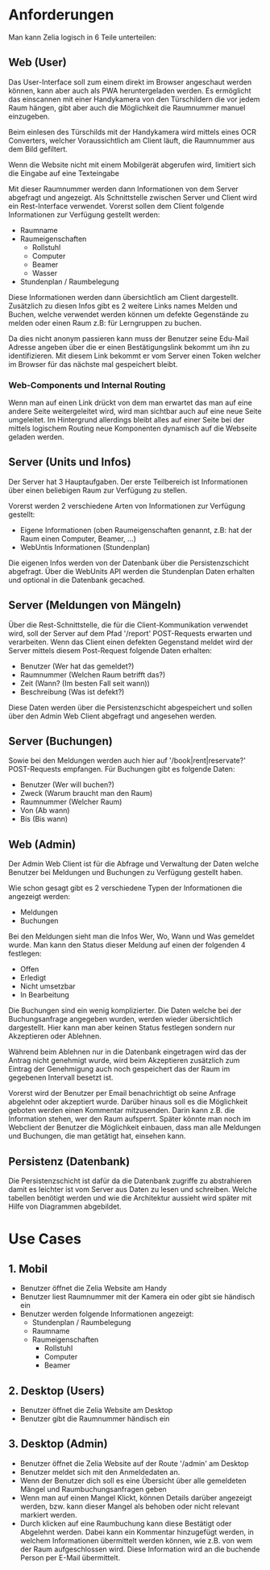 # Anforderungen

Man kann Zelia logisch in 6 Teile unterteilen:

## Web (User)

Das User-Interface soll zum einem direkt im Browser angeschaut werden können, kann aber auch als PWA heruntergeladen werden. Es ermöglicht das einscannen mit einer Handykamera von den Türschildern die vor jedem Raum hängen, gibt aber auch die Möglichkeit die Raumnummer manuel einzugeben.

Beim einlesen des Türschilds mit der Handykamera wird mittels eines OCR Converters, welcher Voraussichtlich am Client läuft, die Raumnummer aus dem Bild gefiltert.

Wenn die Website nicht mit einem Mobilgerät abgerufen wird, limitiert sich die Eingabe auf eine Texteingabe

Mit dieser Raumnummer werden dann Informationen von dem Server abgefragt und angezeigt.
Als Schnittstelle zwischen Server und Client wird ein Rest-Interface verwendet.
Vorerst sollen dem Client folgende Informationen zur Verfügung gestellt werden:

-   Raumname
-   Raumeigenschaften
    -   Rollstuhl
    -   Computer
    -   Beamer
    -   Wasser
-   Stundenplan / Raumbelegung

Diese Informationen werden dann übersichtlich am Client dargestellt. Zusätzlich zu diesen Infos gibt es 2 weitere Links names Melden und Buchen, welche verwendet werden können um defekte Gegenstände zu melden oder einen Raum z.B: für Lerngruppen zu buchen.

Da dies nicht anonym passieren kann muss der Benutzer seine Edu-Mail Adresse angeben über die er einen Bestätigungslink bekommt um ihn zu identifizieren. Mit diesem Link bekommt er vom Server einen Token welcher im Browser für das nächste mal gespeichert bleibt.

### Web-Components und Internal Routing

Wenn man auf einen Link drückt von dem man erwartet das man auf eine andere Seite weitergeleitet wird, wird man sichtbar auch auf eine neue Seite umgeleitet. Im Hintergrund allerdings bleibt alles auf einer Seite bei der mittels logischem Routing neue Komponenten dynamisch auf die Webseite geladen werden.

## Server (Units und Infos)

Der Server hat 3 Hauptaufgaben. Der erste Teilbereich ist Informationen über einen beliebigen Raum zur Verfügung zu stellen.

Vorerst werden 2 verschiedene Arten von Informationen zur Verfügung gestellt:

-   Eigene Informationen (oben Raumeigenschaften genannt, z.B: hat der Raum einen Computer, Beamer, ...)
-   WebUntis Informationen (Stundenplan)

Die eigenen Infos werden von der Datenbank über die Persistenzschicht abgefragt. Über die WebUnits API werden die Stundenplan Daten erhalten und optional in die Datenbank gecached.

## Server (Meldungen von Mängeln)

Über die Rest-Schnittstelle, die für die Client-Kommunikation verwendet wird, soll der Server auf dem Pfad '/report' POST-Requests erwarten und verarbeiten.
Wenn das Client einen defekten Gegenstand meldet wird der Server mittels diesem Post-Request folgende Daten erhalten:

-   Benutzer (Wer hat das gemeldet?)
-   Raumnummer (Welchen Raum betrifft das?)
-   Zeit (Wann? (Im besten Fall seit wann))
-   Beschreibung (Was ist defekt?)

Diese Daten werden über die Persistenzschicht abgespeichert und sollen über den Admin Web Client abgefragt und angesehen werden.

## Server (Buchungen)

Sowie bei den Meldungen werden auch hier auf '/book|rent|reservate?' POST-Requests empfangen. Für Buchungen gibt es folgende Daten:

-   Benutzer (Wer will buchen?)
-   Zweck (Warum braucht man den Raum)
-   Raumnummer (Welcher Raum)
-   Von (Ab wann)
-   Bis (Bis wann)

## Web (Admin)

Der Admin Web Client ist für die Abfrage und Verwaltung der Daten welche Benutzer bei Meldungen und Buchungen zu Verfügung gestellt haben.

Wie schon gesagt gibt es 2 verschiedene Typen der Informationen die angezeigt werden:

-   Meldungen
-   Buchungen

Bei den Meldungen sieht man die Infos Wer, Wo, Wann und Was gemeldet wurde. Man kann den Status dieser Meldung auf einen der folgenden 4 festlegen:

-   Offen
-   Erledigt
-   Nicht umsetzbar
-   In Bearbeitung

Die Buchungen sind ein wenig komplizierter. Die Daten welche bei der Buchungsanfrage angegeben wurden, werden wieder übersichtlich dargestellt. Hier kann man aber keinen Status festlegen sondern nur Akzeptieren oder Ablehnen.

Während beim Ablehnen nur in die Datenbank eingetragen wird das der Antrag nicht genehmigt wurde, wird beim Akzeptieren zusätzlich zum Eintrag der Genehmigung auch noch gespeichert das der Raum im gegebenen Intervall besetzt ist.

Vorerst wird der Benutzer per Email benachrichtigt ob seine Anfrage abgelehnt oder akzeptiert wurde. Darüber hinaus soll es die Möglichkeit geboten werden einen Kommentar mitzusenden. Darin kann z.B. die Information stehen, wer den Raum aufsperrt. Später könnte man noch im Webclient der Benutzer die Möglichkeit einbauen, dass man alle Meldungen und Buchungen, die man getätigt hat, einsehen kann.

## Persistenz (Datenbank)

Die Persistenzschicht ist dafür da die Datenbank zugriffe zu abstrahieren damit es leichter ist vom Server aus Daten zu lesen und schreiben.
Welche tabellen benötigt werden und wie die Architektur aussieht wird später mit Hilfe von Diagrammen abgebildet.

# Use Cases

## 1. Mobil

-   Benutzer öffnet die Zelia Website am Handy
-   Benutzer liest Raumnummer mit der Kamera ein oder gibt sie händisch ein
-   Benutzer werden folgende Informationen angezeigt:
    -   Stundenplan / Raumbelegung
    -   Raumname
    -   Raumeigenschaften
        -   Rollstuhl
        -   Computer
        -   Beamer

## 2. Desktop (Users)

-   Benutzer öffnet die Zelia Website am Desktop
-   Benutzer gibt die Raumnummer händisch ein

## 3. Desktop (Admin)

-   Benutzer öffnet die Zelia Website auf der Route '/admin' am Desktop
-   Benutzer meldet sich mit den Anmeldedaten an.
-   Wenn der Benutzer dich soll es eine Übersicht über alle gemeldeten Mängel und Raumbuchungsanfragen geben
-   Wenn man auf einen Mangel Klickt, können Details darüber angezeigt werden, bzw. kann dieser Mangel als behoben oder nicht relevant markiert werden.
-   Durch klicken auf eine Raumbuchung kann diese Bestätigt oder Abgelehnt werden. Dabei kann ein Kommentar hinzugefügt werden, in welchem Informationen übermittelt werden können, wie z.B. von wem der Raum aufgeschlossen wird. Diese Information wird an die buchende Person per E-Mail übermittelt.
